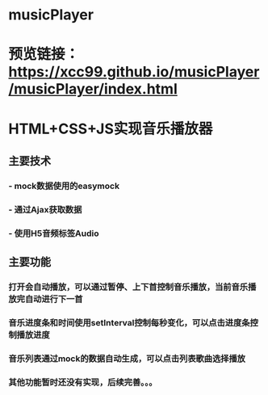 # musicPlayer
# 预览链接：https://xcc99.github.io/musicPlayer/musicPlayer/index.html
# HTML+CSS+JS实现音乐播放器
## 主要技术
### - mock数据使用的easymock
### - 通过Ajax获取数据
### - 使用H5音频标签Audio
## 主要功能
### 打开会自动播放，可以通过暂停、上下首控制音乐播放，当前音乐播放完自动进行下一首
### 音乐进度条和时间使用setInterval控制每秒变化，可以点击进度条控制播放进度
### 音乐列表通过mock的数据自动生成，可以点击列表歌曲选择播放
### 其他功能暂时还没有实现，后续完善。。。
